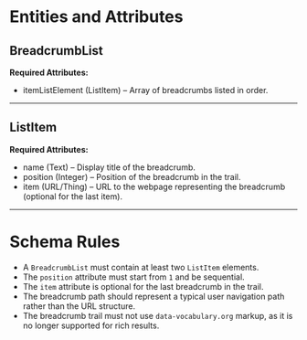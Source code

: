 # Entities and Attributes

## BreadcrumbList

**Required Attributes:**

- itemListElement (ListItem) – Array of breadcrumbs listed in order.

---

## ListItem

**Required Attributes:**

- name (Text) – Display title of the breadcrumb.
- position (Integer) – Position of the breadcrumb in the trail.
- item (URL/Thing) – URL to the webpage representing the breadcrumb (optional for the last item).

---

# Schema Rules

- A `BreadcrumbList` must contain at least two `ListItem` elements.
- The `position` attribute must start from `1` and be sequential.
- The `item` attribute is optional for the last breadcrumb in the trail.
- The breadcrumb path should represent a typical user navigation path rather than the URL structure.
- The breadcrumb trail must not use `data-vocabulary.org` markup, as it is no longer supported for rich results.
